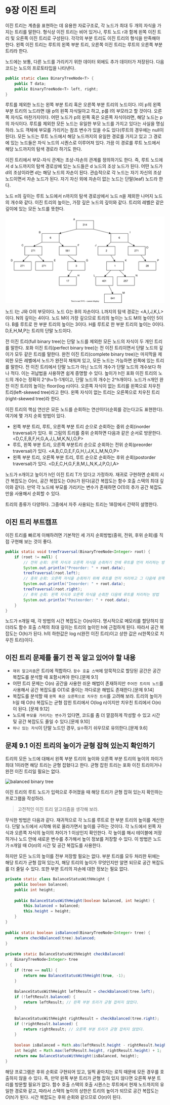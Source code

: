 # 9장 이진 트리

이진 트리는 계층을 표현하는 데 유용한 자료구조로, 각 노드가 최대 두 개의 자식을 가지는 트리를 말한다. 형식상 이진 트리는 비어 있거나, 루트 노드 r과 함께 왼쪽 이진 트리 및 오른쪽 이진 트리로 구성된다. 각각의 부분 트리도 이진 트리의 형식을 만족해야 한다. 왼쪽 이진 트리는 루트의 왼쪽 부분 트리, 오른쪽 이진 트리는 루트의 오른쪽 부분 트리라 한다.

노드에는 보통, 다른 노드를 가리키기 위한 데이터 외에도 추가 데이터가 저장된다. 다음 코드는 노드의 프로토타입을 나타낸다.

```java
public static class BinaryTreeNode<T> {
    public T data;
    public BinaryTreeNode<T> left, right;
}
```

루트를 제외한 노드는 왼쪽 부분 트리 혹은 오른쪽 부분 트리의 노드이다. l이 p의 왼쪽 부분 트리의 노드라면 l을 p의 왼쪽 자식일아고 하고, p를 l의 부모라고 할 것이다. 오른쪽 자식도 마찬가지이다. 어떤 노드가 p의 왼쪽 혹은 오른쪽 자식이라면, 해당 노드는 p의 자식이다. 루트를 제외한 모든 노드는 유일한 부모 노드를 가지고 있다는 사실을 명심하라. 노드 객체에 부모를 가리키는 참조 변수가 있을 수도 있다(루트의 경우에는 null이 된다). 모든 노드는 루트 노드에서 해당 노드까지의 유일한 경로를 가지고 있고 그 경로에 있는 노드들은 자식 노드의 시퀀스로 이루어져 있다. 가끔 이 경로를 루트 노드에서 해당 노드까지의 탐색 경로라 하기도 한다.

이진 트리에서 부모-자식 관계는 조상-자손의 관계를 정의하기도 한다. 즉, 루트 노드에서 d 노드까지의 탐색 경로상에 있는 노드들은 d 노드의 조상 노드가 된다. 어떤 노드가 d의 조상이라면 d는 해당 노드의 자손이 된다. 관습적으로 각 노드는 자기 자신의 조상 노드이면서 자손 노드가 된다. 자기 자신 외에 자손이 없는 노드는 단말(leaf) 노드라 한다.

노드 n의 깊이는 루트 노드에서 n까지의 탐색 경로상에서 노드 n을 제외한 나머지 노드의 개수와 같다. 이진 트리의 높이는, 가장 깊은 노드의 깊이와 같다. 트리의 레벨은 같은 깊이에 있는 모든 노드를 뜻한다. 

![이진 트리의 예](img/binarytree0.svg)

노드 I는 J와 O의 부모이다. 노드 G는 B의 자손이다. L까지의 탐색 경로는 <A,I,J,K,L>이다. N의 깊이는 4이다. 노드 M이 가장 깊으므로 트리의 높이는 노드 M의 높이인 5이다. B를 루트로 한 부분 트리의 높이는 3이다. H를 루트로 한 부분 트리의 높이는 0이다. D,E,H,M,P는 트리의 단말 노드이다.

전 이진 트리(full binary tree)는 단말 노드를 제외한 모든 노드의 자식이 두 개인 트리를 말한다. 포화 이진 트리(perfect binary tree)는 전 이진 트리이면서 단말 노드의 깊이가 모두 같은 트리를 말한다. 완전 이진 트리(complete binary tree)는 마지막을 제외한 모든 레벨에서 노드가 완전히 채워져 있고, 모든 노드는 가능하면 왼쪽에 있는 트리를 말한다. 전 이진 트리에서 단말 노드가 아닌 노드의 개수가 단말 노드의 개수보다 하나 적다. 이는 귀납법을 사용하면 쉽게 증명할 수 있다. 높이가 h인 포화 이진 트리의 노드의 개수는 정확히 2^(h+1)-1개이고, 단말 노드의 개수는 2^h개이다. 노드가 n개인 완전 이진 트리의 높이는 floor(log n)이다. 오른쪽 자식이 없는 트리를 왼쪽으로 치우친 트리(left-skewed tree)라고 한다. 왼쪽 자식이 없는 트리는 오른쪽으로 치우친 트리(right-skewed tree)라 한다.

이진 트리의 핵심 연산은 모든 노드를 순회하는 연산이다(순회를 걷는다고도 표현한다). 여기에 몇 가지 순회 방법이 있다.

- 왼쪽 부분 트리, 루트, 오른쪽 부분 트리 순으로 순회하는 중위 순회(inorder traversal)가 있다. 위 그림의 트리를 중위 순회하면 다음과 같은 순서로 방문한다. <D,C,E,B,F,H,G,A,J,L,M,K,N,I,O,P>
- 루트, 왼쪽 부분 트리, 오른쪽 부분트리 순으로 순회하는 전위 순회(preorder traversal)가 있다. <A,B,C,D,E,F,G,H,I,J,K,L,M,N,O,P>
- 왼쪽 부분 트리, 오른쪽 부분 트리, 루트 순으로 순회하는 후위 순회(postorder traversal)가 있다. <D,E,C,H,G,F,B,M,L,N,K,J,P,O,I,A>

노드가 n개이고 높이가 h인 이진 트리 T가 있다고 가정하자. 재귀로 구현하면 순회의 시간 복잡도는 O(n), 공간 복잡도는 O(h)가 된다(공간 복잡도는 함수 호출 스택의 최대 깊이와 같다). 만약 각 노드에 부모를 가리키는 변수가 존재하면 O(1)의 추가 공간 복잡도만을 사용해서 순회할 수 있다.

트리의 종류가 다양하다. 그중에서 자주 사용되는 트리는 18장에서 간략히 설명한다.

## 이진 트리 부트캠프
이진 트리를 빠르게 이해하려면 기본적인 세 가지 순회방법(중위, 전위, 후위 순회)를 직접 구현해 보는 것이 좋다.

```java
public static void treeTraversal(BinaryTreeNode<Integer> root) {
    if (root != null) {
        // 전위 순회: 왼쪽 자식과 오른쪽 자식을 순회하기 전에 루트를 먼저 처리하는 방법
        System.out.println("Preorder: " + root.data);
        treeTraversal(root.left);
        // 중위 순회: 오른쪽 자식을 순회하기 위해 루트를 먼저 처리하고 그 다음에 왼쪽 자식을 순회하는 방법
        System.out.println("Ineorder: " + root.data);
        treeTraversal(root.right);
        // 후위 순회: 왼쪽 자식과 오른쪽 자식을 순회한 다음에 루트를 처리하는 방법
        System.out.println("Posteorder: " + root.data);
    }
}
```

노드가 n개일 때, 각 방법의 시간 복잡도는 O(n)이다. 명시적으로 메모리를 할당하지 않더라도 함수 호출 스택의 최대 깊이는 트리의 높이인 h에 근접하게 된다. 따라서 공간 복잡도는 O(h)가 된다. h의 하한값은 log n(완전 이진 트리)이고 상한 값은 n(한쪽으로 치우친 트리)이다.

## 이진 트리 문제를 풀기 전 꼭 알고 있어야 할 내용
- `재귀 알고리즘`은 트리에 적합하다. `함수 호출 스택`에 암묵적으로 할당된 공간은 공간 복잡도를 분석할 때 포함시켜야 한다.[문제 9.1]
- 어떤 트리 문제는 O(n) 공간을 사용한 쉬운 해법이 존재하지만 `주어진 트리의 노드`를 사용해서 공간 복잡도를 O(1)로 줄이는 까다로운 해법도 존재한다.[문제 9.14]
- 복잡도를 분석할 때 `왼쪽 혹은 오른쪽으로 치우친 트리`를 고려해 보라. 트리의 높이가 h일 때 O(h) 복잡도는 균형 잡힌 트리에서 O(log n)이지만 치우친 트리에서 O(n)이 된다. [문제 9.12]
- 노드에 `부모를 가리키는 변수`가 있다면, 코드를 좀 더 깔끔하게 작성할 수 있고 시간 및 공간 복잡도도 줄일 수 있다.[문제 9.10]
- `하나 있는 자식`이 단말 노드인 경우, `실수`하기 쉬우므로 유의한다.[문제 9.6]

## 문제 9.1 이진 트리의 높이가 균형 잡혀 있는지 확인하기
트리의 모든 노드에 대해서 왼쪽 부분 트리의 높이와 오른쪽 부분 트리의 높이의 차이가 최대 1이라면 해당 트리는 균형 잡혔다고 한다. 균형 잡힌 트리는 포화 이진 트리이거나 완전 이진 트리일 필요는 없다.

![balanced binary tree](http://algorithms.tutorialhorizon.com/files/2014/09/BalancedTree-Example.png)

이진 트리의 루트 노드가 입력으로 주어졌을 때 해당 트리가 균형 잡혀 있는지 확인하는 프로그램을 작성하라.

> 고전적인 이진 트리 알고리즘을 생각해 보라.

무식한 방법은 다음과 같다. 재귀적으로 각 노드를 루트로 한 부분 트리의 높이를 계산한다. 단말 노드에서 시작해 위로 올라가면서 높이를 구하는 것이다. 각 노드에서 왼쪽 자식과 오른쪽 자식의 높이의 차이가 1 이상인지 확인한다. 각 높이를 해시 테이블에 저장하거나 노드 안에 새로운 변수를 추가해서 높이 정보를 저장할 수 있다. 이 방법은 노드가 n개일 때 $O(n)$의 시간 및 공간 복잡도를 사용한다.

하지만 모든 노드의 높이를 전부 저장할 필요는 없다. 부분 트리를 모두 처리한 뒤에는 해당 트리가 균형 잡혀 있는지, 해당 트리의 높이가 무엇인지만 알면 되므로 공간 복잡도를 더 줄일 수 있다. 또한 부분 트리의 자손에 대한 정보는 필요 없다.

```java
private static class BalanceStatusWithHeight {
    public boolean balanced;
    public int height;

    public BalanceStatusWithHeight(boolean balanced, int height) {
        this.balanced = balanced;
        this.height = height;
    }
}

public static boolean isBalanced(BinaryTreeNode<Integer> tree) {
    return checkBalanced(tree).balanced;
}

private static BalanceStatusWithHeight checkBalanced(
    BinaryTreeNode<Integer> tree
) {
    if (tree == null) {
        return new BalanceStatusWithHeight(true, -1);
    }

    BalanceStatusWithHeight leftResult = checkBalanced(tree.left);
    if (!leftResult.balanced) {
        return leftResult; // 왼쪽 부분 트리가 균형 잡히지 않았다.
    }

    BalanceStatusWithHeight rightResult = checkBalanced(tree.right);
    if (!rightResult.balanced) {
        return rightResult; // 오른쪽 부분 트리가 균형 잡히지 않았다.
    }

    boolean isBalanced = Math.abs(leftResult.height - rightResult.height) <= 1;
    int height = Math.max(leftResult.height, rightResult.height) + 1;
    return new BalanceStatusWithHeight(isBalanced, height);
}
```

해당 프로그램은 후위 순회로 구현되어 있고, 일찍 끝마치는 로직 때문에 모든 경우를 호출하지 않을 수 있다. 즉, 만약 왼쪽 부분 트리가 균형 잡혀 있지 않다면 오른쪽 부분 트리를 방문할 필요가 없다. 함수 호출 스택의 호출 시퀀스는 루트에서 현재 노드까지의 유일한 경로와 같고, 따라서 스택의 높이의 상한은 트리의 높이가 되므로 공간 복잡도는 $O(h)$가 된다. 시간 복잡도는 후위 순회와 같으므로 $O(n)$이 된다.

